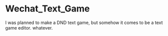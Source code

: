 Wechat_Text_Game
=============

I was planned to make a DND text game, but somehow it comes to be a text game editor. whatever.
